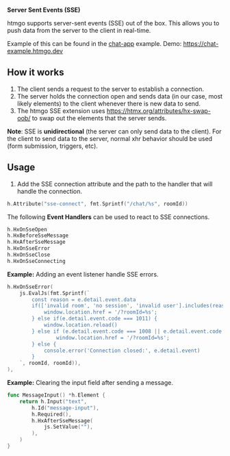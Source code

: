 **Server Sent Events (SSE)**

htmgo supports server-sent events (SSE) out of the box. 
This allows you to push data from the server to the client in real-time. 

Example of this can be found in the [chat-app](https://github.com/maddalax/htmgo/tree/master/examples/chat) example.
Demo: https://chat-example.htmgo.dev

## How it works ##
1. The client sends a request to the server to establish a connection.
2. The server holds the connection open and sends data (in our case, most likely elements) to the client whenever there is new data to send.
3. The htmgo SSE extension uses https://htmx.org/attributes/hx-swap-oob/ to swap out the elements that the server sends.


**Note**: SSE is **unidirectional** (the server can only send data to the client).
For the client to send data to the server, normal xhr behavior should be used (form submission, triggers, etc).

## Usage
1. Add the SSE connection attribute and the path to the handler that will handle the connection.

```go
h.Attribute("sse-connect", fmt.Sprintf("/chat/%s", roomId))
```

The following **Event Handlers** can be used to react to SSE connections.
```go
h.HxOnSseOpen
h.HxBeforeSseMessage
h.HxAfterSseMessage
h.HxOnSseError
h.HxOnSseClose
h.HxOnSseConnecting
```

**Example:** Adding an event listener handle SSE errors.

```go
h.HxOnSseError(
    js.EvalJs(fmt.Sprintf(`
        const reason = e.detail.event.data
        if(['invalid room', 'no session', 'invalid user'].includes(reason)) {
            window.location.href = '/?roomId=%s';
        } else if(e.detail.event.code === 1011) { 
            window.location.reload()
        } else if (e.detail.event.code === 1008 || e.detail.event.code === 1006) {
                window.location.href = '/?roomId=%s';
        } else {
            console.error('Connection closed:', e.detail.event)
        }
    `, roomId, roomId)),
),
```

**Example:** Clearing the input field after sending a message.
```go
func MessageInput() *h.Element {
	return h.Input("text",
		h.Id("message-input"),
		h.Required(),
		h.HxAfterSseMessage(
			js.SetValue(""),
		),
	)
}
```
